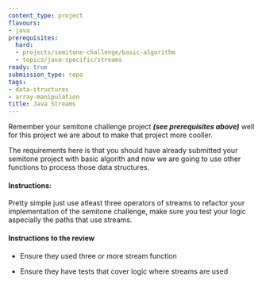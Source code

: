 ```yaml
---
content_type: project
flavours:
- java
prerequisites:
  hard:
  - projects/semitone-challenge/basic-algorithm
  - topics/java-specific/streams
ready: true
submission_type: repo
tags:
- data-structures
- array-manipulation
title: Java Streams
---
```


Remember your semitone challenge project ***(see prerequisites above)*** well for this project we are about to make that project more cooller.

The requirements here is that you should have already submitted your semitone project with basic algorith and now we are going to use other functions to process those data structures.

#### Instructions:

Pretty simple just use atleast three operators of streams to refactor your implementation of the semitone challenge, make sure you test your logic aspecially the paths that use streams.


#### Instructions to the review
- Ensure they used three or more stream function

- Ensure they have tests that cover logic where streams are used


